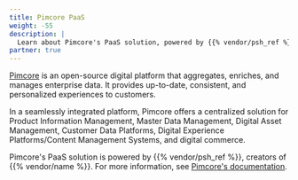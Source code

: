 ```yaml
---
title: Pimcore PaaS
weight: -55
description: |
  Learn about Pimcore's PaaS solution, powered by {{% vendor/psh_ref %}}
partner: true
---
```


[Pimcore](https://pimcore.com/) is an open-source digital platform that aggregates, enriches, and manages enterprise data.
It provides up-to-date, consistent, and personalized experiences to customers.

In a seamlessly integrated platform, Pimcore offers a centralized solution for Product Information Management, Master Data Management, Digital Asset Management, Customer Data Platforms, Digital Experience Platforms/Content Management Systems, and digital commerce.

Pimcore's PaaS solution is powered by {{% vendor/psh_ref %}}, creators of {{% vendor/name %}}.
For more information, see [Pimcore's documentation](https://pimcore.com/docs/platform/next/Paas/).